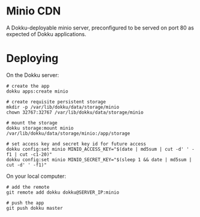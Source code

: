 # Minio CDN

A Dokku-deployable minio server, preconfigured to be served on port 80 as expected of Dokku applications.

# Deploying

On the Dokku server:

```shell
# create the app
dokku apps:create minio

# create requisite persistent storage
mkdir -p /var/lib/dokku/data/storage/minio
chown 32767:32767 /var/lib/dokku/data/storage/minio

# mount the storage
dokku storage:mount minio /var/lib/dokku/data/storage/minio:/app/storage

# set access key and secret key id for future access
dokku config:set minio MINIO_ACCESS_KEY="$(date | md5sum | cut -d' ' -f1 | cut -c1-20)"
dokku config:set minio MINIO_SECRET_KEY="$(sleep 1 && date | md5sum | cut -d' ' -f1)"
```

On your local computer:

```shell
# add the remote
git remote add dokku dokku@SERVER_IP:minio

# push the app
git push dokku master
```
